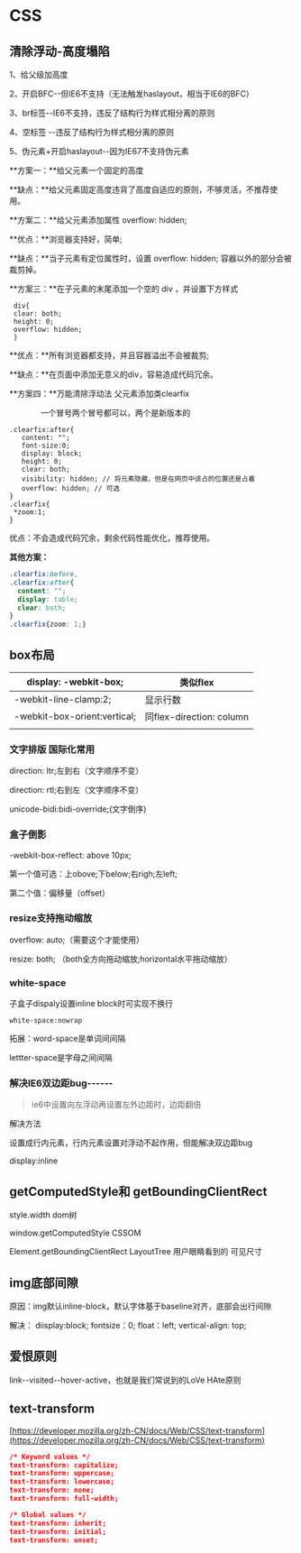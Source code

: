# CSS

## 清除浮动-高度塌陷

1、给父级加高度

2、开启BFC--但IE6不支持（无法触发haslayout，相当于IE6的BFC）

3、br标签--IE6不支持，违反了结构行为样式相分离的原则

4、空标签 --违反了结构行为样式相分离的原则

5、伪元素+开启haslayout--因为IE67不支持伪元素

**方案一：**给父元素一个固定的高度

**缺点：**给父元素固定高度违背了高度自适应的原则，不够灵活，不推荐使用。

**方案二：**给父元素添加属性 overflow: hidden;

**优点：**浏览器支持好，简单;

**缺点：**当子元素有定位属性时，设置 overflow: hidden; 容器以外的部分会被裁剪掉。

**方案三：**在子元素的末尾添加一个空的 div ，并设置下方样式

```
 div{ 
 clear: both;     
 height: 0;   
 overflow: hidden; 
 }
```

**优点：**所有浏览器都支持，并且容器溢出不会被裁剪;

**缺点：**在页面中添加无意义的div，容易造成代码冗余。

**方案四：**万能清除浮动法 父元素添加类clearfix

               一个冒号两个冒号都可以，两个是新版本的

```
.clearfix:after{     
   content: "";
   font-size:0;
   display: block;
   height: 0;
   clear: both;
   visibility: hidden; // 将元素隐藏，但是在网页中该占的位置还是占着
   overflow: hidden; // 可选
}
.clearfix{
 *zoom:1;
}
```

优点：不会造成代码冗余，剩余代码性能优化，推荐使用。

**其他方案：**

```css
.clearfix:before,
.clearfix:after{
  content: "";
  display: table;
  clear: both;
}
.clearfix{zoom: 1;}
```

## box布局

| display: -webkit-box; | 类似flex |
| --- | --- |
| -webkit-line-clamp:2; | 显示行数 |
| -webkit-box-orient:vertical; | 同flex-direction: column |
|  |  |

### 文字排版 国际化常用

 direction: ltr;左到右（文字顺序不变）

 direction: rtl;右到左（文字顺序不变）

 unicode-bidi:bidi-override;(文字倒序)



### 盒子倒影

-webkit-box-reflect: above 10px;

第一个值可选：上obove;下below;右righ;左left;

第二个值：偏移量（offset）



### resize支持拖动缩放

 overflow: auto;（需要这个才能使用）

 resize: both; （both全方向拖动缩放;horizontal水平拖动缩放）



### white-space

子盒子dispaly设置inline block时可实现不换行

```
white-space:nowrap
```

拓展：word-space是单词间间隔

   lettter-space是字母之间间隔



### 解决IE6双边距bug------

> ie6中设置向左浮动再设置左外边距时，边距翻倍

解决方法

设置成行内元素，行内元素设置对浮动不起作用，但能解决双边距bug

display:inline





## getComputedStyle和 getBoundingClientRect

style.width  dom树

window.getComputedStyle CSSOM

Element.getBoundingClientRect  LayoutTree  用户眼睛看到的  可见尺寸



## img底部间隙

原因：img默认inline-block，默认字体基于baseline对齐，底部会出行间隙<br />

解决：
diisplay:block;
fontsize：0;
float：left;
vertical-align: top;



## 爱恨原则

link--visited--hover-active，也就是我们常说到的LoVe HAte原则

## text-transform

[https://developer.mozilla.org/zh-CN/docs/Web/CSS/text-transform](https://developer.mozilla.org/zh-CN/docs/Web/CSS/text-transform)

```json
/* Keyword values */
text-transform: capitalize;
text-transform: uppercase;
text-transform: lowercase;
text-transform: none;
text-transform: full-width;

/* Global values */
text-transform: inherit;
text-transform: initial;
text-transform: unset;
```

